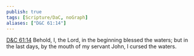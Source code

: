 ```yaml
---
publish: true
tags: [Scripture/DaC, noGraph]
aliases: ["D&C 61:14"]
---
```

[D&C 61:14](https://churchofjesuschrist.org/study/scriptures/dc-testament/dc/61?lang=eng&id=p14#p14) Behold, I, the Lord, in the beginning blessed the waters; but in the last days, by the mouth of my servant John, I cursed the waters.
